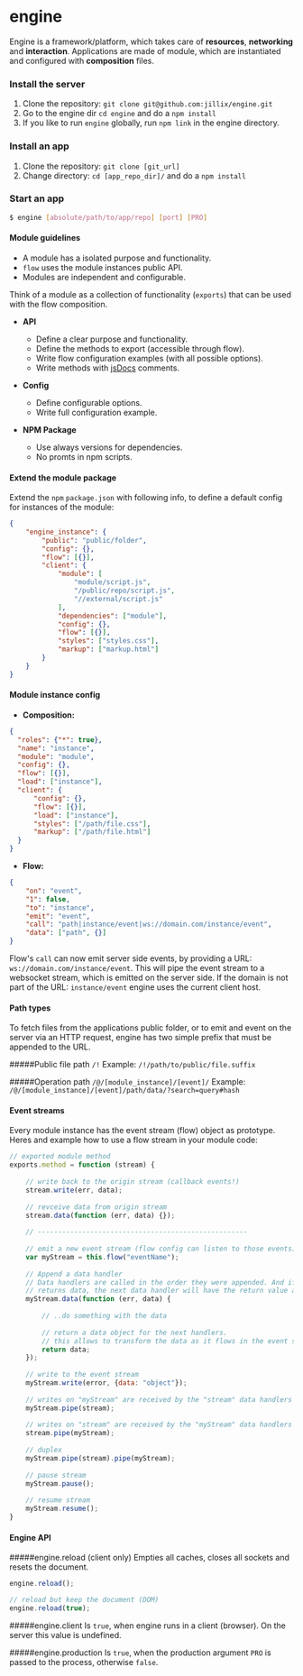 engine
======

Engine is a framework/platform, which takes care of **resources**, **networking** and **interaction**.
Applications are made of module, which are instantiated and configured with **composition** files.

### Install the server
1. Clone the repository: `git clone git@github.com:jillix/engine.git`
2. Go to the engine dir `cd engine` and do a `npm install`
3. If you like to run `engine` globally, run `npm link` in the engine directory.

### Install an app
1. Clone the repository: `git clone [git_url]`
2. Change directory: `cd [app_repo_dir]/` and do a `npm install`

### Start an app
```sh
$ engine [absolute/path/to/app/repo] [port] [PRO]
```
#### Module guidelines
* A module has a isolated purpose and functionality.
* `flow` uses the module instances public API.
* Modules are independent and configurable.

Think of a module as a collection of functionality (`exports`) that can be used with the flow composition.

- **API**
    * Define a clear purpose and functionality.
    * Define the methods to export (accessible through flow).
    * Write flow configuration examples (with all possible options).
    * Write methods with [jsDocs](https://github.com/jsdoc3/jsdoc) comments.

- **Config**
    * Define configurable options.
    * Write full configuration example.

- **NPM Package**
    * Use always versions for dependencies.
    * No promts in npm scripts.

#### Extend the module package
Extend the `npm` `package.json` with following info, to define a default config for instances of the module:

```json
{
    "engine_instance": {
        "public": "public/folder",
        "config": {},
        "flow": [{}],
        "client": {
            "module": [
                "module/script.js",
                "/public/repo/script.js",
                "//external/script.js"
            ],
            "dependencies": ["module"],
            "config": {},
            "flow": [{}],
            "styles": ["styles.css"],
            "markup": ["markup.html"]
        }
    }
}
```

#### Module instance config

 - **Composition:**

  ```json
  {
    "roles": {"*": true},
    "name": "instance",
    "module": "module",
    "config": {},
    "flow": [{}],
    "load": ["instance"],
    "client": {
        "config": {},
        "flow": [{}],
        "load": ["instance"],
        "styles": ["/path/file.css"],
        "markup": ["/path/file.html"]
    }
}
  ```

 - **Flow:**

  ```json
  {
      "on": "event",
      "1": false,
      "to": "instance",
      "emit": "event",
      "call": "path|instance/event|ws://domain.com/instance/event",
      "data": ["path", {}]
  }
  ```
  Flow's `call` can now emit server side events, by providing a URL: `ws://domain.com/instance/event`. This will pipe the event stream to a websocket stream, which is emitted on the server side. If the domain is not part of the URL: `instance/event` engine uses the current client host.

#### Path types
To fetch files from the applications public folder, or to emit and event on the server via an HTTP request, engine has two simple prefix that must be appended to the URL.

#####Public file path `/!`
Example: `/!/path/to/public/file.suffix`

#####Operation path `/@/[module_instance]/[event]/`
Example: `/@/[module_instance]/[event]/path/data/?search=query#hash`

#### Event streams
Every module instance has the event stream (flow) object as prototype.
Heres and example how to use a flow stream in your module code:
```js
// exported module method
exports.method = function (stream) {
    
    // write back to the origin stream (callback events!)
    stream.write(err, data);
    
    // revceive data from origin stream
    stream.data(function (err, data) {});
    
    // ----------------------------------------------------
    
    // emit a new event stream (flow config can listen to those events)
    var myStream = this.flow("eventName");
    
    // Append a data handler
    // Data handlers are called in the order they were appended. And if a data handler
    // returns data, the next data handler will have the return value as data argument.
    myStream.data(function (err, data) {
    
        // ..do something with the data
        
        // return a data object for the next handlers.
        // this allows to transform the data as it flows in the event stream.
        return data;
    });
    
    // write to the event stream
    myStream.write(error, {data: "object"});
    
    // writes on "myStream" are received by the "stream" data handlers
    myStream.pipe(stream);
    
    // writes on "stream" are received by the "myStream" data handlers
    stream.pipe(myStream);
    
    // duplex
    myStream.pipe(stream).pipe(myStream);
    
    // pause stream
    myStream.pause();
    
    // resume stream
    myStream.resume();
}
```

#### Engine API
#####engine.reload (client only)
Empties all caches, closes all sockets and resets the document.
```js
engine.reload();

// reload but keep the document (DOM)
engine.reload(true);
```
#####engine.client
Is `true`, when engine runs in a client (browser). On the server this value is undefined.

#####engine.production
Is `true`, when the production argument `PRO` is passed to the process, otherwise `false`.
